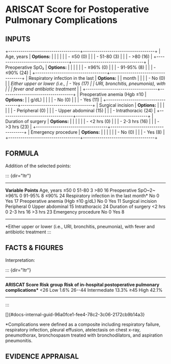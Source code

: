 # ARISCAT Score for Postoperative Pulmonary Complications

## INPUTS

+-----------------------------------+-----------------------------------+
| Age, years                        | **Options:**                      |
|                                   |                                   |
|                                   | -   ≤50 (0)                       |
|                                   | -   51-80 (3)                     |
|                                   | -   \>80 (16)                     |
+-----------------------------------+-----------------------------------+
| Preoperative SpO₂                 | **Options:**                      |
|                                   |                                   |
|                                   | -   ≥96% (0)                      |
|                                   | -   91-95% (8)                    |
|                                   | -   ≤90% (24)                     |
+-----------------------------------+-----------------------------------+
| Respiratory infection in the last | **Options:**                      |
| month                             |                                   |
|                                   | -   No (0)                        |
| *Either upper or lower (i.e.,     | -   Yes (17)                      |
| URI, bronchitis, pneumonia), with |                                   |
| fever and antibiotic treatment*   |                                   |
+-----------------------------------+-----------------------------------+
| Preoperative anemia (Hgb ≤10      | **Options:**                      |
| g/dL)                             |                                   |
|                                   | -   No (0)                        |
|                                   | -   Yes (11)                      |
+-----------------------------------+-----------------------------------+
| Surgical incision                 | **Options:**                      |
|                                   |                                   |
|                                   | -   Peripheral (0)                |
|                                   | -   Upper abdominal (15)          |
|                                   | -   Intrathoracic (24)            |
+-----------------------------------+-----------------------------------+
| Duration of surgery               | **Options:**                      |
|                                   |                                   |
|                                   | -   \<2 hrs (0)                   |
|                                   | -   2-3 hrs (16)                  |
|                                   | -   \>3 hrs (23)                  |
+-----------------------------------+-----------------------------------+
| Emergency procedure               | **Options:**                      |
|                                   |                                   |
|                                   | -   No (0)                        |
|                                   | -   Yes (8)                       |
+-----------------------------------+-----------------------------------+

## FORMULA

Addition of the selected points:

::: {dir="ltr"}
  ------------------------------------------- ----------------- ------------
  **Variable**                                                  **Points**
  Age, years                                  ≤50               0
                                              51-80             3
                                              \>80              16
  Preoperative SpO~2~                         ≥96%              0
                                              91-95%            8
                                              ≤90%              24
  Respiratory infection in the last month\*   No                0
                                              Yes               17
  Preoperative anemia (Hgb ≤10 g/dL)          No                0
                                              Yes               11
  Surgical incision                           Peripheral        0
                                              Upper abdominal   15
                                              Intrathoracic     24
  Duration of surgery                         \<2 hrs           0
                                              2-3 hrs           16
                                              \>3 hrs           23
  Emergency procedure                         No                0
                                              Yes               8
  ------------------------------------------- ----------------- ------------

\*Either upper or lower (i.e., URI, bronchitis, pneumonia), with fever
and antibiotic treatment
:::

## FACTS & FIGURES

Interpretation:

::: {dir="ltr"}
  ------------------- ---------------- -----------------------------------------------------------------
  **ARISCAT Score**   **Risk group**   **Risk of in-hospital postoperative pulmonary complications\***
  \<26                Low              1.6%
  26--44              Intermediate     13.3%
  ≥45                 High             42.1%
  ------------------- ---------------- -----------------------------------------------------------------
:::

[]{#docs-internal-guid-96a0fce1-fee4-78c2-3c06-2172cb9b14a3}

\*Complications were defined as a composite including respiratory
failure, respiratory infection, pleural effusion, atelectasis on chest
x-ray, pneumothorax, bronchospasm treated with bronchodilators, and
aspiration pneumonitis.

## EVIDENCE APPRAISAL
